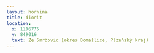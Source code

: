 ```yaml
---
layout: hornina
title: diorit
location:
  x: 1106776
  y: 849016
  text: Ze Smržovic (okres Domažlice, Plzeňský kraj)
---
```


